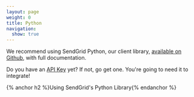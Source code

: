 ```yaml
---
layout: page
weight: 0
title: Python
navigation:
  show: true
---
```


<call-out>

We recommend using SendGrid Python, our client library, <a href="https://github.com/sendgrid/sendgrid-python">available on Github</a>, with full documentation.

</call-out>

<call-out>

Do you have an [API Key](https://app.sendgrid.com/settings/api_keys) yet? If not, go get one. You're going to need it to integrate!

</call-out>

{% anchor h2 %}Using SendGrid's Python Library{% endanchor %}

<script src="https://gist.github.com/sendgrid-gists/fb86b16be981e203e3d08e67d7863e46.js"></script>
